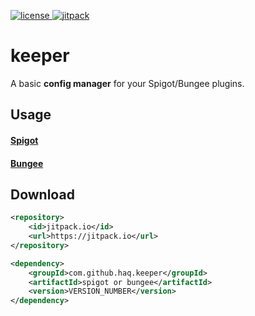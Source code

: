 [![license](https://img.shields.io/github/license/mashape/apistatus.svg) ](LICENSE)
[![jitpack](https://jitpack.io/v/haq/keeper.svg)](https://jitpack.io/#haq/keeper)

# keeper
A basic **config manager** for your Spigot/Bungee plugins.

## Usage

#### [Spigot](/spigot)
#### [Bungee](/bungee)

## Download
```xml
<repository>
    <id>jitpack.io</id>
    <url>https://jitpack.io</url>
</repository>
```
```xml
<dependency> 
    <groupId>com.github.haq.keeper</groupId> 
    <artifactId>spigot or bungee</artifactId> 
    <version>VERSION_NUMBER</version> 
</dependency>
```
